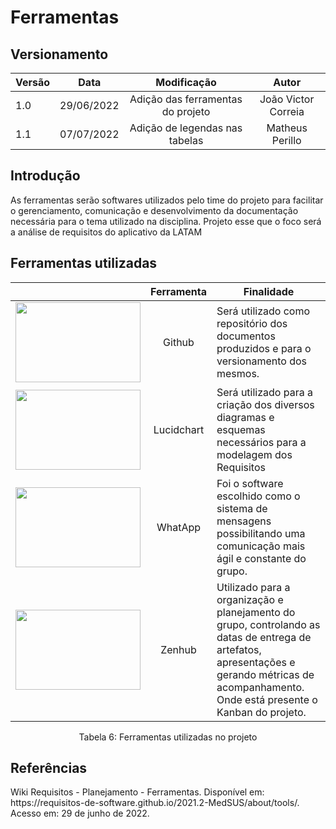 # Ferramentas
## Versionamento

| Versão | Data | Modificação | Autor |
|-|-|:-:|:-:|
| 1.0 | 29/06/2022 | Adição das ferramentas do projeto | João Victor Correia |
| 1.1 | 07/07/2022 | Adição de legendas nas tabelas | Matheus Perillo |

## Introdução
<p> As ferramentas serão softwares utilizados pelo time do projeto para facilitar o gerenciamento, comunicação e desenvolvimento da documentação necessária para o tema utilizado na disciplina. Projeto esse que o foco será a análise de requisitos do aplicativo da LATAM </p>

## Ferramentas utilizadas

||Ferramenta|Finalidade|
|:-:|:-:|-|
|  <img class="card-img img-fluid rounded" width="200" height="128" src="https://raw.githubusercontent.com/Requisitos-de-Software/2022.1-LATAM-Airlines/main/docs/img/logo_github.png"> | Github | Será utilizado como repositório dos documentos produzidos e para o versionamento dos mesmos. |
| <img class="card-img img-fluid rounded" width="200" height="128" src="https://raw.githubusercontent.com/Requisitos-de-Software/2022.1-LATAM-Airlines/main/docs/img/Logo_lucid.png">| Lucidchart | Será utilizado para a criação dos diversos diagramas e esquemas necessários para a modelagem dos Requisitos |
|  <img class="card-img img-fluid rounded" width="200" height="128" src="https://raw.githubusercontent.com/Requisitos-de-Software/2022.1-LATAM-Airlines/main/docs/img/logo_wpp.png">| WhatApp | Foi o software escolhido como o sistema de mensagens possibilitando uma  comunicação mais ágil e constante do grupo. |
|  <img class="card-img img-fluid rounded" width="200" height="128" src="https://raw.githubusercontent.com/Requisitos-de-Software/2022.1-LATAM-Airlines/main/docs/img/logo_zenhub.png">| Zenhub | Utilizado para a organização e planejamento do grupo, controlando as datas de entrega de artefatos, apresentações e gerando métricas de acompanhamento. Onde está presente o Kanban do projeto. |

<div style="text-align: center">
<p>Tabela 6: Ferramentas utilizadas no projeto</p>
</div>

## Referências
<p>Wiki Requisitos - Planejamento - Ferramentas. Disponível em: https://requisitos-de-software.github.io/2021.2-MedSUS/about/tools/. Acesso em: 29 de junho de 2022.</p>

